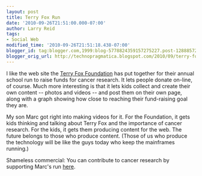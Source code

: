 ```yaml
---
layout: post
title: Terry Fox Run
date: '2010-09-26T21:51:00.000-07:00'
author: Larry Reid
tags:
- Social Web
modified_time: '2010-09-26T21:51:18.438-07:00'
blogger_id: tag:blogger.com,1999:blog-5778824359157275227.post-1288857287390859944
blogger_orig_url: http://technopragmatica.blogspot.com/2010/09/terry-fox-run.html
---
```


I like the web site the [Terry Fox Foundation][1] has put together for
their annual school run to raise funds for cancer research. It lets
people donate on-line, of course. Much more interesting is that it lets
kids collect and create their own content -- photos and videos -- and
post them on their own page, along with a graph showing how close to
reaching their fund-raising goal they are.  
  
My son Marc got right into making videos for it. For the Foundation, it
gets kids thinking and talking about Terry Fox and the importance of
cancer research. For the kids, it gets them producing content for the
web. The future belongs to those who produce content. (Those of us who
produce the technology will be like the guys today who keep the
mainframes running.)  
  
Shameless commercial: You can contribute to cancer research by
supporting Marc's run [here][2].



[1]: http://terryfox.org/
[2]: http://my.e2rm.com/personalPage.aspx?registrationID=1000802&amp;langPref=en-CA
